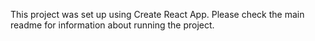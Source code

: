 This project was set up using Create React App. Please check the main readme for information about running the project.
